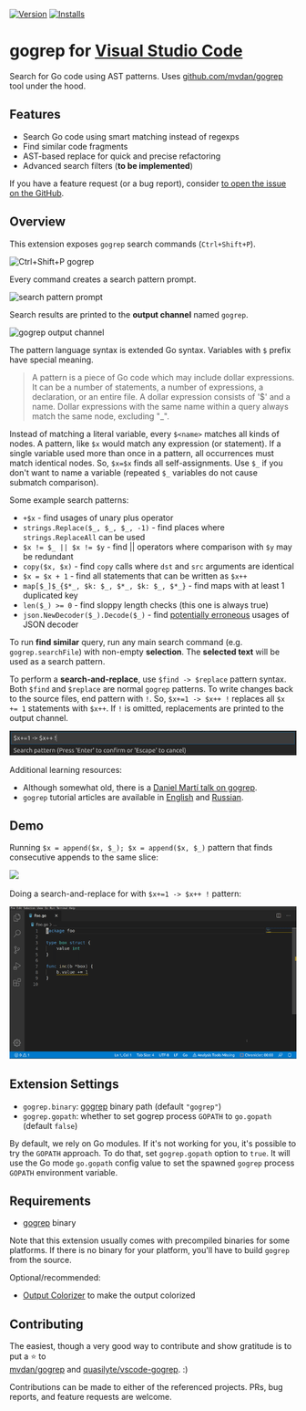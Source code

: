 [![Version](https://vsmarketplacebadge.apphb.com/version-short/quasilyte.gogrep.svg)](https://marketplace.visualstudio.com/items?itemName=quasilyte.gogrep)
[![Installs](https://vsmarketplacebadge.apphb.com/downloads-short/quasilyte.gogrep.svg)](https://marketplace.visualstudio.com/items?itemName=quasilyte.gogrep)

# gogrep for [Visual Studio Code](https://code.visualstudio.com/)

Search for Go code using AST patterns. Uses [github.com/mvdan/gogrep](https://github.com/mvdan/gogrep) tool under the hood.

## Features

* Search Go code using smart matching instead of regexps
* Find similar code fragments
* AST-based replace for quick and precise refactoring
* Advanced search filters (**to be implemented**)

If you have a feature request (or a bug report), consider [to open the issue on the GitHub](https://github.com/quasilyte/vscode-gogrep/issues/new).

## Overview

This extension exposes `gogrep` search commands (`Ctrl+Shift+P`).

![](/docs/commands.jpg "Ctrl+Shift+P gogrep")

Every command creates a search pattern prompt.

![](/docs/pattern.jpg "search pattern prompt")
  
Search results are printed to the **output channel** named `gogrep`.

![](/docs/output.jpg "gogrep output channel")

The pattern language syntax is extended Go syntax. Variables with `$` prefix have special meaning.

> A pattern is a piece of Go code which may include dollar expressions. It can be
a number of statements, a number of expressions, a declaration, or an entire
file. A dollar expression consists of '$' and a name. Dollar expressions with the same
name within a query always match the same node, excluding "_".

Instead of matching a literal variable, every `$<name>` matches all kinds of nodes. A pattern, like `$x` would match any expression (or statement). If a single variable used more than once in a pattern, all occurrences must match identical nodes. So, `$x=$x` finds all self-assignments. Use `$_` if you don't want to name a variable (repeated `$_` variables do not cause submatch comparison).

Some example search patterns:

* `+$x` - find usages of unary plus operator
* `strings.Replace($_, $_, $_, -1)` - find places where `strings.ReplaceAll` can be used
* `$x != $_ || $x != $y` - find || operators where comparison with `$y` may be redundant
* `copy($x, $x)` - find `copy` calls where `dst` and `src` arguments are identical
* `$x = $x + 1` - find all statements that can be written as `$x++`
* `map[$_]$_{$*_, $k: $_, $*_, $k: $_, $*_}` - find maps with at least 1 duplicated key
* `len($_) >= 0` - find sloppy length checks (this one is always true)
* `json.NewDecoder($_).Decode($_)` - find [potentially erroneous](http://golang.org/issue/36225) usages of JSON decoder

To run **find similar** query, run any main search command (e.g. `gogrep.searchFile`) with non-empty **selection**. The **selected text** will be used as a search pattern.

To perform a **search-and-replace**, use `$find -> $replace` pattern syntax. Both `$find` and `$replace` are normal `gogrep` patterns. To write changes back to the source files, end pattern with `!`. So, `$x+=1 -> $x++ !` replaces all `$x += 1` statements with `$x++`. If `!` is omitted, replacements are printed to the output channel.

![](/docs/replace.jpg "Search-and-replace (inplace)")

Additional learning resources:
*  Although somewhat old, there is a [Daniel Martí talk on gogrep](https://talks.godoc.org/github.com/mvdan/talks/2018/gogrep.slide).
* `gogrep` tutorial articles are available in [English](https://quasilyte.dev/blog/post/gogrep/) and [Russian](https://habr.com/ru/post/505652/).

## Demo

Running `$x = append($x, $_); $x = append($x, $_)` pattern that finds consecutive appends to the same slice:

![](/docs/demo.gif)

Doing a search-and-replace for with `$x+=1 -> $x++ !` pattern:

![](/docs/replace-demo.gif)

## Extension Settings

* `gogrep.binary`: [gogrep](https://github.com/mvdan/gogrep) binary path (default `"gogrep"`)
* `gogrep.gopath`: whether to set gogrep process `GOPATH` to `go.gopath` (default `false`)

By default, we rely on Go modules. If it's not working for you, it's possible to try the `GOPATH` approach. To do that, set `gogrep.gopath` option to `true`. It will use the Go mode `go.gopath` config value to set the spawned `gogrep` process `GOPATH` environment variable.

## Requirements

* [gogrep](https://github.com/mvdan/gogrep) binary

Note that this extension usually comes with precompiled binaries for some platforms. If there is no binary for your platform, you'll have to build `gogrep` from the source.

Optional/recommended:
* [Output Colorizer](https://marketplace.visualstudio.com/items?itemName=IBM.output-colorizer) to make the output colorized

## Contributing

The easiest, though a very good way to contribute and show gratitude is to put a ⭐️ to<br>
[mvdan/gogrep](https://github.com/mvdan/gogrep) and [quasilyte/vscode-gogrep](https://github.com/quasilyte/vscode-gogrep). :)

Contributions can be made to either of the referenced projects. PRs, bug reports, and feature requests are welcome.
